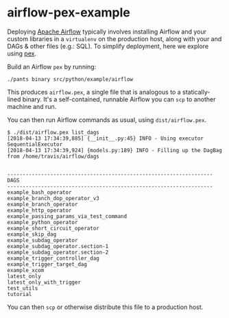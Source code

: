 # airflow-pex-example

Deploying [Apache Airflow](https://airflow.apache.org/) typically involves
installing Airflow and your custom libraries in a `virtualenv` on the production
host, along with your and DAGs & other files (e.g.: SQL). To simplify
deployment, here we explore using [pex](https://pex.readthedocs.io).

Build an Airflow `pex` by running:

```
./pants binary src/python/example/airflow
```

This produces `airflow.pex`, a single file that is analogous to a
statically-lined binary. It's a self-contained, runnable Airflow you can
`scp` to another machine and run.

You can then run Airflow commands as usual, using `dist/airflow.pex`.

```
$ ./dist/airflow.pex list_dags
[2018-04-13 17:34:39,885] {__init__.py:45} INFO - Using executor SequentialExecutor
[2018-04-13 17:34:39,924] {models.py:189} INFO - Filling up the DagBag from /home/travis/airflow/dags


-------------------------------------------------------------------
DAGS
-------------------------------------------------------------------
example_bash_operator
example_branch_dop_operator_v3
example_branch_operator
example_http_operator
example_passing_params_via_test_command
example_python_operator
example_short_circuit_operator
example_skip_dag
example_subdag_operator
example_subdag_operator.section-1
example_subdag_operator.section-2
example_trigger_controller_dag
example_trigger_target_dag
example_xcom
latest_only
latest_only_with_trigger
test_utils
tutorial
```

You can then `scp` or otherwise distribute this file to a production host.
